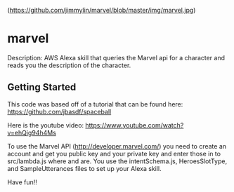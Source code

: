 (https://github.com/jimmylin/marvel/blob/master/img/marvel.jpg)

# marvel
Description: AWS Alexa skill that queries the Marvel api for a character and reads you the description of the character.

## Getting Started
This code was based off of a tutorial that can be found here: https://github.com/jbasdf/spaceball

Here is the youtube video: https://www.youtube.com/watch?v=ehQig94h4Ms

To use the Marvel API (http://developer.marvel.com/) you need to create an account and get you public key and your private key and enter those in to src/lambda.js where <marvel private key> and <marvel api key> are.
You use the intentSchema.js, HeroesSlotType, and SampleUtterances files to set up your Alexa skill.  

Have fun!!
